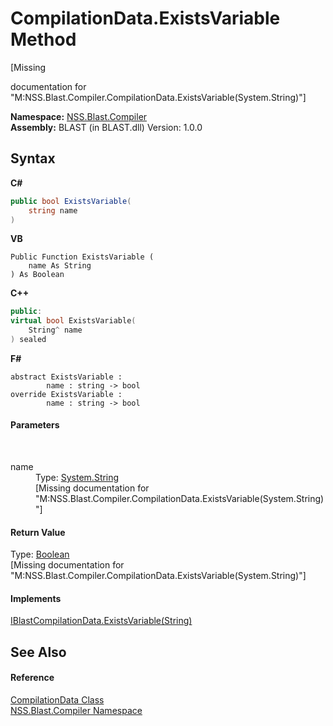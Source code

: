 # CompilationData.ExistsVariable Method 
 

\[Missing <summary> documentation for "M:NSS.Blast.Compiler.CompilationData.ExistsVariable(System.String)"\]

**Namespace:**&nbsp;<a href="26a25caa-f50b-92ad-f15c-dbb9db1493ae.md">NSS.Blast.Compiler</a><br />**Assembly:**&nbsp;BLAST (in BLAST.dll) Version: 1.0.0

## Syntax

**C#**<br />
``` C#
public bool ExistsVariable(
	string name
)
```

**VB**<br />
``` VB
Public Function ExistsVariable ( 
	name As String
) As Boolean
```

**C++**<br />
``` C++
public:
virtual bool ExistsVariable(
	String^ name
) sealed
```

**F#**<br />
``` F#
abstract ExistsVariable : 
        name : string -> bool 
override ExistsVariable : 
        name : string -> bool 
```


#### Parameters
&nbsp;<dl><dt>name</dt><dd>Type: <a href="https://docs.microsoft.com/dotnet/api/system.string" target="_blank" rel="noopener noreferrer">System.String</a><br />\[Missing <param name="name"/> documentation for "M:NSS.Blast.Compiler.CompilationData.ExistsVariable(System.String)"\]</dd></dl>

#### Return Value
Type: <a href="https://docs.microsoft.com/dotnet/api/system.boolean" target="_blank" rel="noopener noreferrer">Boolean</a><br />\[Missing <returns> documentation for "M:NSS.Blast.Compiler.CompilationData.ExistsVariable(System.String)"\]

#### Implements
<a href="e6b915e2-bafd-1b3a-bd25-529e71109173.md">IBlastCompilationData.ExistsVariable(String)</a><br />

## See Also


#### Reference
<a href="52667f7e-8dc6-6543-e265-fdc90d6834fa.md">CompilationData Class</a><br /><a href="26a25caa-f50b-92ad-f15c-dbb9db1493ae.md">NSS.Blast.Compiler Namespace</a><br />